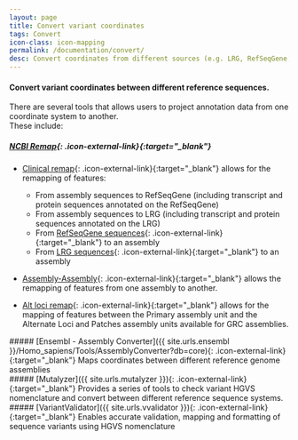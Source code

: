 ```yaml
---
layout: page
title: Convert variant coordinates
tags: Convert
icon-class: icon-mapping
permalink: /documentation/convert/
desc: Convert coordinates from different sources (e.g. LRG, RefSeqGene, GRCh38, GRCh37)
---
```



#### Convert variant coordinates between different reference sequences.

There are several tools that allows users to project annotation data from one coordinate system to another.  
These include:


##### [NCBI Remap]({{site.urls.ncbi}}/genome/tools/remap/docs/whatis){: .icon-external-link}{:target="_blank"}

* [Clinical remap]({{site.urls.ncbi}}/genome/tools/remap#tab=rsg){: .icon-external-link}{:target="_blank"} allows for the remapping of features:
	* From assembly sequences to RefSeqGene (including transcript and protein sequences annotated on the RefSeqGene)
	* From assembly sequences to LRG (including transcript and protein sequences annotated on the LRG)
	* From [RefSeqGene sequences]({{site.urls.ncbi}}/genome/tools/remap#tab=rsg&data_from=RefSeqGene&with_refseq=true){: .icon-external-link}{:target="_blank"} to an assembly
	* From [LRG sequences]({{site.urls.ncbi}}/genome/tools/remap#tab=rsg&data_from=LRG&with_refseq=true){: .icon-external-link}{:target="_blank"} to an assembly   

* [Assembly-Assembly]({{site.urls.ncbi}}/genome/tools/remap#tab=asm&src_org=Homo%20sapiens&min_ratio=0.5&max_ratio=2.0&allow_locations=true&merge_fragments=true&in_fmt=guess&out_fmt=guess&genome_workbench=true){: .icon-external-link}{:target="_blank"} allows the remapping of features from one assembly to another.

* [Alt loci remap]({{site.urls.ncbi}}/genome/tools/remap#tab=alt-loci&org_alt_loci=Homo%20sapiens&assm_alt_loci=GCF_000001405.37&min_ratio=0.5&max_ratio=2.0&allow_locations=true&merge_fragments=true&in_fmt=guess&out_fmt=guess&genome_workbench=true){: .icon-external-link}{:target="_blank"} allows for the mapping of features between the Primary assembly unit and the Alternate Loci and Patches assembly units available for GRC assemblies.

<div class="margin-bottom-30"></div>
##### [Ensembl - Assembly Converter]({{ site.urls.ensembl }}/Homo_sapiens/Tools/AssemblyConverter?db=core){: .icon-external-link}{:target="_blank"}
Maps coordinates between different reference genome assemblies
<div class="margin-bottom-30"></div>
##### [Mutalyzer]({{ site.urls.mutalyzer }}){: .icon-external-link}{:target="_blank"}
Provides a series of tools to check variant HGVS nomenclature and convert between different reference sequence systems.
<div class="margin-bottom-30"></div>
##### [VariantValidator]({{ site.urls.vvalidator }}){: .icon-external-link}{:target="_blank"}
Enables accurate validation, mapping and formatting of sequence variants using HGVS nomenclature
